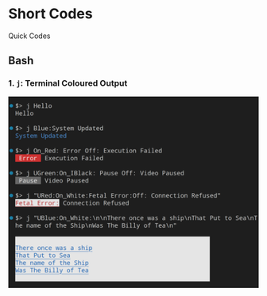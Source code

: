 # Short Codes
Quick Codes

## Bash

### 1. `j`: Terminal Coloured Output

![J Usage](./docs-assets/j-usage.png)